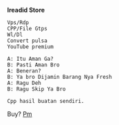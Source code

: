 **Ireadid Store**
```
Vps/Rdp
CPP/File Gtps
Wl/Dl
Convert pulsa
YouTube premium

A: Itu Aman Ga?
B: Pasti Aman Bro 
A: Beneran?
B: Ya bro Dijamin Barang Nya Fresh
A: Ragu Deh
B: Ragu Skip Ya Bro

Cpp hasil buatan sendiri.
```
Buy? [Pm](https://wa.me/6285738165947)
